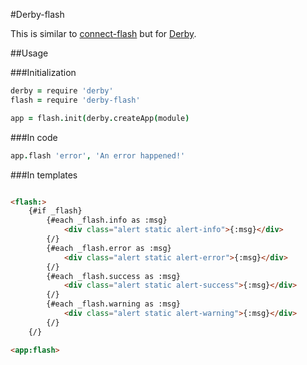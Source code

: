#Derby-flash

This is similar to [connect-flash](https://github.com/jaredhanson/connect-flash) but for [Derby](http://derby.js). 

##Usage

###Initialization

```coffeescript
derby = require 'derby'
flash = require 'derby-flash'

app = flash.init(derby.createApp(module)

```

###In code

```coffeescript
app.flash 'error', 'An error happened!'
```

###In templates

```html

<flash:>
    {#if _flash}
        {#each _flash.info as :msg}
            <div class="alert static alert-info">{:msg}</div>
        {/}
        {#each _flash.error as :msg}
            <div class="alert static alert-error">{:msg}</div>
        {/}
        {#each _flash.success as :msg}
            <div class="alert static alert-success">{:msg}</div>
        {/}
        {#each _flash.warning as :msg}
            <div class="alert static alert-warning">{:msg}</div>
        {/}
    {/}

```

```html
<app:flash>

```
